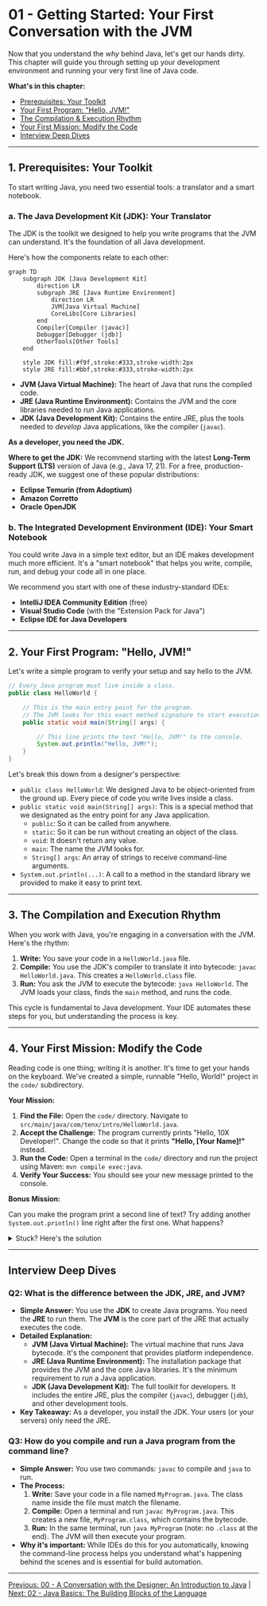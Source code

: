 # 01 - Getting Started: Your First Conversation with the JVM

Now that you understand the *why* behind Java, let's get our hands dirty. This chapter will guide you through setting up your development environment and running your very first line of Java code.

**What's in this chapter:**
*   [Prerequisites: Your Toolkit](#1-prerequisites-your-toolkit)
*   [Your First Program: "Hello, JVM!"](#2-your-first-program-hello-jvm)
*   [The Compilation & Execution Rhythm](#3-the-compilation-and-execution-rhythm)
*   [Your First Mission: Modify the Code](#4-your-first-mission-modify-the-code)
*   [Interview Deep Dives](#interview-deep-dives)

---

## 1. Prerequisites: Your Toolkit

To start writing Java, you need two essential tools: a translator and a smart notebook.

### a. The Java Development Kit (JDK): Your Translator

The JDK is the toolkit we designed to help you write programs that the JVM can understand. It's the foundation of all Java development.

Here's how the components relate to each other:

```mermaid
graph TD
    subgraph JDK [Java Development Kit]
        direction LR
        subgraph JRE [Java Runtime Environment]
            direction LR
            JVM[Java Virtual Machine]
            CoreLibs[Core Libraries]
        end
        Compiler[Compiler (javac)]
        Debugger[Debugger (jdb)]
        OtherTools[Other Tools]
    end

    style JDK fill:#f9f,stroke:#333,stroke-width:2px
    style JRE fill:#bbf,stroke:#333,stroke-width:2px
```

*   **JVM (Java Virtual Machine):** The heart of Java that runs the compiled code.
*   **JRE (Java Runtime Environment):** Contains the JVM and the core libraries needed to *run* Java applications.
*   **JDK (Java Development Kit):** Contains the entire JRE, plus the tools needed to *develop* Java applications, like the compiler (`javac`).

**As a developer, you need the JDK.**

**Where to get the JDK:**
We recommend starting with the latest **Long-Term Support (LTS)** version of Java (e.g., Java 17, 21). For a free, production-ready JDK, we suggest one of these popular distributions:
*   **Eclipse Temurin (from Adoptium)**
*   **Amazon Corretto**
*   **Oracle OpenJDK**

### b. The Integrated Development Environment (IDE): Your Smart Notebook

You could write Java in a simple text editor, but an IDE makes development much more efficient. It's a "smart notebook" that helps you write, compile, run, and debug your code all in one place.

We recommend you start with one of these industry-standard IDEs:
*   **IntelliJ IDEA Community Edition** (free)
*   **Visual Studio Code** (with the "Extension Pack for Java")
*   **Eclipse IDE for Java Developers**

---

## 2. Your First Program: "Hello, JVM!"

Let's write a simple program to verify your setup and say hello to the JVM.

```java
// Every Java program must live inside a class.
public class HelloWorld {

    // This is the main entry point for the program.
    // The JVM looks for this exact method signature to start execution.
    public static void main(String[] args) {

        // This line prints the text "Hello, JVM!" to the console.
        System.out.println("Hello, JVM!");
    }
}
```

Let's break this down from a designer's perspective:
*   `public class HelloWorld`: We designed Java to be object-oriented from the ground up. Every piece of code you write lives inside a class.
*   `public static void main(String[] args)`: This is a special method that we designated as the entry point for any Java application.
    *   `public`: So it can be called from anywhere.
    *   `static`: So it can be run without creating an object of the class.
    *   `void`: It doesn't return any value.
    *   `main`: The name the JVM looks for.
    *   `String[] args`: An array of strings to receive command-line arguments.
*   `System.out.println(...)`: A call to a method in the standard library we provided to make it easy to print text.

---

## 3. The Compilation and Execution Rhythm

When you work with Java, you're engaging in a conversation with the JVM. Here's the rhythm:

1.  **Write:** You save your code in a `HelloWorld.java` file.
2.  **Compile:** You use the JDK's compiler to translate it into bytecode: `javac HelloWorld.java`. This creates a `HelloWorld.class` file.
3.  **Run:** You ask the JVM to execute the bytecode: `java HelloWorld`. The JVM loads your class, finds the `main` method, and runs the code.

This cycle is fundamental to Java development. Your IDE automates these steps for you, but understanding the process is key.

---

## 4. Your First Mission: Modify the Code

Reading code is one thing; writing it is another. It's time to get your hands on the keyboard. We've created a simple, runnable "Hello, World!" project in the `code/` subdirectory.

**Your Mission:**

1.  **Find the File:** Open the `code/` directory. Navigate to `src/main/java/com/tenx/intro/HelloWorld.java`.
2.  **Accept the Challenge:** The program currently prints "Hello, 10X Developer!". Change the code so that it prints **"Hello, [Your Name]!"** instead.
3.  **Run the Code:** Open a terminal in the `code/` directory and run the project using Maven: `mvn compile exec:java`.
4.  **Verify Your Success:** You should see your new message printed to the console.

**Bonus Mission:**

Can you make the program print a second line of text? Try adding another `System.out.println()` line right after the first one. What happens?

<details>
  <summary>Stuck? Here's the solution</summary>

  ```java
  package com.tenx.intro;

  public class HelloWorld {
      public static void main(String[] args) {
          // Mission 1: Change the text inside the quotes
          System.out.println("Hello, Jules!");

          // Bonus Mission: Add a second line
          System.out.println("Java is fun!");
      }
  }
  ```
</details>

---

## Interview Deep Dives

### Q2: What is the difference between the JDK, JRE, and JVM?

*   **Simple Answer:** You use the **JDK** to create Java programs. You need the **JRE** to run them. The **JVM** is the core part of the JRE that actually executes the code.
*   **Detailed Explanation:**
    *   **JVM (Java Virtual Machine):** The virtual machine that runs Java bytecode. It's the component that provides platform independence.
    *   **JRE (Java Runtime Environment):** The installation package that provides the JVM and the core Java libraries. It's the minimum requirement to *run* a Java application.
    *   **JDK (Java Development Kit):** The full toolkit for developers. It includes the entire JRE, plus the compiler (`javac`), debugger (`jdb`), and other development tools.
*   **Key Takeaway:** As a developer, you install the JDK. Your users (or your servers) only need the JRE.

### Q3: How do you compile and run a Java program from the command line?

*   **Simple Answer:** You use two commands: `javac` to compile and `java` to run.
*   **The Process:**
    1.  **Write:** Save your code in a file named `MyProgram.java`. The class name inside the file must match the filename.
    2.  **Compile:** Open a terminal and run `javac MyProgram.java`. This creates a new file, `MyProgram.class`, which contains the bytecode.
    3.  **Run:** In the same terminal, run `java MyProgram` (note: no `.class` at the end). The JVM will then execute your program.
*   **Why it's important:** While IDEs do this for you automatically, knowing the command-line process helps you understand what's happening behind the scenes and is essential for build automation.

---

[Previous: 00 - A Conversation with the Designer: An Introduction to Java](../00-Introduction/README.md) | [Next: 02 - Java Basics: The Building Blocks of the Language](../02-Java-Basics/README.md)
